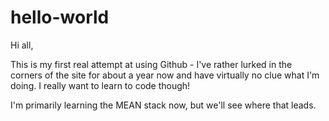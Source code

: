 # hello-world

Hi all,

This is my first real attempt at using Github - I've rather lurked in the corners of the site for about a year now and have 
virtually no clue what I'm doing. I really want to learn to code though!

I'm primarily learning the MEAN stack now, but we'll see where that leads.
